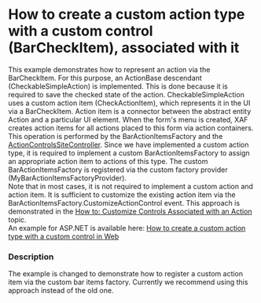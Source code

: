 # How to create a custom action type with a custom control (BarCheckItem), associated with it


<p>This example demonstrates how to represent an action via the BarCheckItem. For this purpose, an ActionBase descendant (CheckableSimpleAction) is implemented. This is done because it is required to save the checked state of the action. CheckableSimpleAction uses a custom action item (CheckActionItem), which represents it in the UI via a BarCheckItem. Action item is a connector between the abstract entity Action and a particular UI element. When the form's menu is created, XAF creates action items for all actions placed to this form via action containers. This operation is performed by the BarActionItemsFactory and the <a href="http://help.devexpress.com/#eXpressAppFramework/clsDevExpressExpressAppSystemModuleActionControlsSiteControllertopic">ActionControlsSiteController</a>. Since we have implemented a custom action type, it is required to implement a custom BarActionItemsFactory to assign an appropriate action item to actions of this type. The custom BarActionItemsFactory is registered via the custom factory provider (MyBarActionItemsFactoryProvider).<br> Note that in most cases, it is not required to implement a custom action and action item. It is sufficient to customize the existing action item via the BarActionItemsFactory.CustomizeActionControl event. This approach is demonstrated in the <a href="http://documentation.devexpress.com/#Xaf/CustomDocument3183"><u>How to: Customize Controls Associated with an Action</u></a> topic.<br> An example for ASP.NET is available here: <a href="https://www.devexpress.com/Support/Center/p/E4357">How to create a custom action type with a custom control in Web</a></p>


<h3>Description</h3>

<p>The example is changed to demonstrate how to register a custom action item via the custom bar items factory. Currently we recommend using this approach instead of the old one.</p>

<br/>


